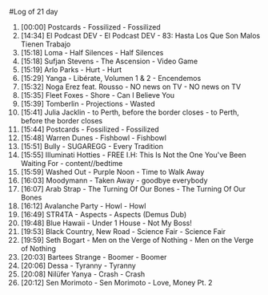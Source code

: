 #Log of 21 day

1. [00:00] Postcards - Fossilized - Fossilized
1. [14:34] El Podcast DEV - El Podcast DEV - 83: Hasta Los Que Son Malos Tienen Trabajo
1. [15:18] Loma - Half Silences - Half Silences
1. [15:18] Sufjan Stevens - The Ascension - Video Game
1. [15:19] Arlo Parks - Hurt - Hurt
1. [15:29] Yanga - Libérate, Volumen 1 & 2 - Encendemos
1. [15:32] Noga Erez feat. Rousso - NO news on TV - NO news on TV
1. [15:35] Fleet Foxes - Shore - Can I Believe You
1. [15:39] Tomberlin - Projections - Wasted
1. [15:41] Julia Jacklin - to Perth, before the border closes - to Perth, before the border closes
1. [15:44] Postcards - Fossilized - Fossilized
1. [15:48] Warren Dunes - Fishbowl - Fishbowl
1. [15:51] Bully - SUGAREGG - Every Tradition
1. [15:55] Illuminati Hotties - FREE I.H: This Is Not the One You've Been Waiting For - content//bedtime
1. [15:59] Washed Out - Purple Noon - Time to Walk Away
1. [16:03] Moodymann - Taken Away - goodbye everybody
1. [16:07] Arab Strap - The Turning Of Our Bones - The Turning Of Our Bones
1. [16:12] Avalanche Party - Howl - Howl
1. [16:49] STR4TA - Aspects - Aspects (Demus Dub)
1. [19:48] Blue Hawaii - Under 1 House - Not My Boss!
1. [19:53] Black Country, New Road - Science Fair - Science Fair
1. [19:59] Seth Bogart - Men on the Verge of Nothing - Men on the Verge of Nothing
1. [20:03] Bartees Strange - Boomer - Boomer
1. [20:06] Dessa - Tyranny - Tyranny
1. [20:08] Nilüfer Yanya - Crash - Crash
1. [20:12] Sen Morimoto - Sen Morimoto - Love, Money Pt. 2
